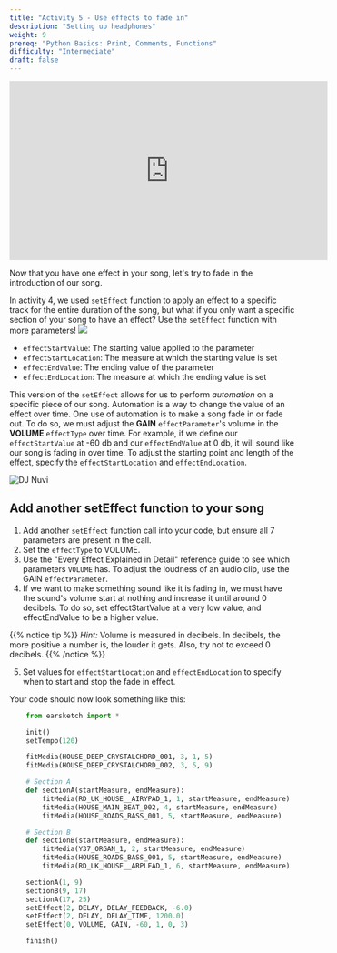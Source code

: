 ```yaml
---
title: "Activity 5 - Use effects to fade in"
description: "Setting up headphones"
weight: 9
prereq: "Python Basics: Print, Comments, Functions"
difficulty: "Intermediate"
draft: false
---
```

<p style="text-align: center;"><iframe width="560" height="315" src="https://www.youtube.com/embed/x3_gZYBX00I" frameborder="0" allow="accelerometer; autoplay; encrypted-media; gyroscope; picture-in-picture" allowfullscreen></iframe><p>

Now that you have one effect in your song, let's try to fade in the introduction of our song.

In activity 4, we used `setEffect` function to apply an effect to a specific track
for the entire duration of the song, but what if you only want a
specific section of your song to have an effect? Use the `setEffect`
function with more parameters!
![](../img/screenshot-seteffect2.png)

- `effectStartValue`: The starting value applied to the parameter
- `effectStartLocation`: The measure at which the starting value is set
- `effectEndValue`: The ending value of the parameter
- `effectEndLocation`: The measure at which the ending value is set

This version of the `setEffect` allows for us to perform *automation*
on a specific piece of our song. Automation is a way to change the value
of an effect over time. One use of automation is to make a song fade in
or fade out. To do so, we must adjust the **GAIN** `effectParameter`'s
volume in the **VOLUME** `effectType` over time. For example, if we
define our `effectStartValue` at -60 db and our `effectEndValue` at 0
db, it will sound like our song is fading in over time. To adjust the
starting point and length of the effect, specify the
`effectStartLocation` and `effectEndLocation`.

![DJ Nuvi](https://media.giphy.com/media/OTk8FTCvQ5WQQfJqVf/giphy.gif)
## Add another setEffect function to your song

1. Add another `setEffect` function call into your code, but ensure all 7 parameters are present in the call.
2. Set the `effectType` to VOLUME.
3. Use the "Every Effect Explained in Detail" reference guide to see which parameters `VOLUME` has. To adjust the loudness of an audio clip, use the GAIN `effectParameter`.
4. If we want to make something sound like it is fading in, we must have the sound's volume start at nothing and increase it until around 0 decibels. To do so, set effectStartValue at a very low value, and effectEndValue to be a higher value.

{{% notice tip %}}
*Hint:* Volume is measured in decibels. In decibels, the more positive a number is, the louder it gets. Also, try not to exceed 0 decibels.
{{% /notice %}}

5. Set values for `effectStartLocation` and `effectEndLocation` to specify when to start and stop the fade in effect.

Your code should now look something like this:

```python
    from earsketch import *

    init()
    setTempo(120)

    fitMedia(HOUSE_DEEP_CRYSTALCHORD_001, 3, 1, 5)
    fitMedia(HOUSE_DEEP_CRYSTALCHORD_002, 3, 5, 9)

    # Section A
    def sectionA(startMeasure, endMeasure):
        fitMedia(RD_UK_HOUSE__AIRYPAD_1, 1, startMeasure, endMeasure)
        fitMedia(HOUSE_MAIN_BEAT_002, 4, startMeasure, endMeasure)
        fitMedia(HOUSE_ROADS_BASS_001, 5, startMeasure, endMeasure)

    # Section B
    def sectionB(startMeasure, endMeasure): 
        fitMedia(Y37_ORGAN_1, 2, startMeasure, endMeasure)
        fitMedia(HOUSE_ROADS_BASS_001, 5, startMeasure, endMeasure)
        fitMedia(RD_UK_HOUSE__ARPLEAD_1, 6, startMeasure, endMeasure)

    sectionA(1, 9)
    sectionB(9, 17)
    sectionA(17, 25)
    setEffect(2, DELAY, DELAY_FEEDBACK, -6.0)
    setEffect(2, DELAY, DELAY_TIME, 1200.0)
    setEffect(0, VOLUME, GAIN, -60, 1, 0, 3)

    finish()
```
